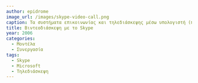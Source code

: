 ```yaml
---
author: epidrome
image_url: /images/skype-video-call.png
caption: Τα συστήματα επικοινωνίας και τηλεδιάσκεψης μέσω υπολογιστή (π.χ., Skype) συνιστούν μια διαφορετική θεώρηση του υπολογιστή σε σχέση με την κλασική θεώρηση του εργαλείου. Οι χρήστες επικοινωνούν μέσω κειμένου, ήχου, βίντεο και οι εφαρμογές αφορούν την εργασία, την καθημερινότητα, τη διασκέδαση και την εκπαίδευση.
title: Βιντεοδιάσκεψη με το Skype 
year: 2006
categories:
  - Μοντέλα
  - Συνεργασία
tags:
  - Skype
  - Microsoft
  - Τηλεδιάσκεψη
---
```

